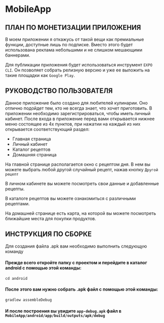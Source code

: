 # MobileApp

## ПЛАН ПО МОНЕТИЗАЦИИ ПРИЛОЖЕНИЯ

В моем приложении я откажусь от такой вещи как премиальные функции, доступные лишь по подписке. Вместо этого
будет использована реклама небольшими и не слишком мешающими баннерами. 

Для публикации приложения будет использоваться инструмент ```EXPO CLI```. Он позволяет собрать релизную версию и уже ее выложить 
на такие площадки как ```Google Play```.

## РУКОВОДСТВО ПОЛЬЗОВАТЕЛЯ

Данное приложение было создано для любителей кулинарии. Оно отлично подойдет тем, кто не всегда знает, что хочет приготовить.
В приложении необходимо зарегистрироваться, чтобы иметь личный кабинет.
После входа в приложение перед вами открывается нижнее меню состоящее из 4х пунктов, при нажатии на каждый из них открывается соответствующий раздел:

- Главная страница
- Личный кабинет
- Каталог рецептов
- Домашняя страница

На главной странице располагается окно с рецептом дня. В нем вы можете выбрать любой другой случайный рецепт, нажав кнопку
```Другой рецепт```

В личном кабинете вы можете посмотреть свои данные и добавленные рецепты.

В каталоге рецептов вы можете ознакомиться с различными рецептами.

На домашней странице есть карта, на которой вы можете посмотреть ближайшие места для покупки продуктов.
## ИНСТРУКЦИЯ ПО СБОРКЕ
Для создания файла .apk вам необходимо выполнить следующую команду

#### Прежде всего откройте папку с проектом и перейдите в каталог android с помощью этой команды:
```cd android```

#### После этого вам нужно собрать .apk файл с помощью этой команды:
```gradlew assembleDebug```

#### И после построения вы увидите ```app-debug.apk``` файл в ```MobileApp/android/app/build/outputs/apk/debug```
